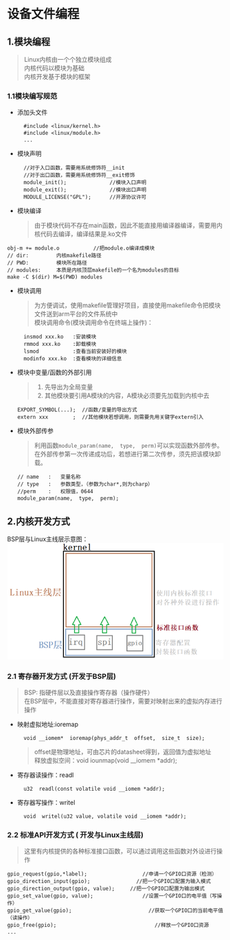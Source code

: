 <!--
 * @Description: 设备文件编程笔记
 * @Author: your name
 * @Date: 2019-09-15 22:58:56
 * @LastEditTime: 2019-09-17 17:52:07
 * @LastEditors: Please set LastEditors
 -->

# 设备文件编程

## __1.模块编程__
 > Linux内核由一个个独立模块组成  
 > 内核代码以模块为基础  
 > 内核开发基于模块的框架

### 1.1模块编写规范
- 添加头文件  
  ```
    #include <linux/kernel.h>
    #include <linux/module.h>
    ...
  ```
- 模块声明
  ```
    //对于入口函数，需要用系统修饰符__init
    //对于出口函数，需要用系统修饰符__exit修饰
    module_init();              //模块入口声明
    module_exit();              //模块出口声明
    MODULE_LICENSE("GPL");      //开源协议许可
  ```
- 模块编译
    > 由于模块代码不存在main函数，因此不能直接用编译器编译，需要用内核代码去编译，编译结果是.ko文件
```
obj-m += module.o           //把module.o编译成模块
// dir:         内核makefile路径
// PWD:         模块所在路径
// modules:     本质是内核顶层makefile的一个名为modules的目标
make -C $(dir) M=$(PWD) modules
```

- 模块调用
  >为方便调试，使用makefile管理好项目，直接使用makefile命令把模块文件送到arm平台的文件系统中  
  > 模块调用命令(模块调用命令在终端上操作)：  
  ```
    insmod xxx.ko   :安装模块
    rmmod xxx.ko    :卸载模块
    lsmod           :查看当前安装好的模块
    modinfo xxx.ko  :查看模块的详细信息
  ```  

- 模块中变量/函数的外部引用
  > 1. 先导出为全局变量  
  > 2. 其他模块要引用A模块的内容，A模块必须要先加载到内核中去  
  ```
  EXPORT_SYMBOL(...);  //函数/变量的导出方式
  extern xxx        ;  //其他模块若想调用，则需要先用关键字extern引入
  ```

- 模块外部传参
  > 利用函数`module_param(name,  type,  perm)`可以实现函数外部传参。  
  > 在外部传参第一次传递成功后，若想进行第二次传参，须先把该模块卸载。
  ```
  // name   :   变量名称
  // type   :   参数类型，（参数为char*,则为charp）
  //perm    :   权限值，0644
  module_param(name,  type,  perm);
  ```

## __2.内核开发方式__

BSP层与Linux主线层示意图：  
![图片](https://github.com/TimChanCHN/pictures/raw/master/Linux/BSP%E4%B8%8ELinux%E4%B8%BB%E7%BA%BF%E5%B1%82.png)

### 2.1 寄存器开发方式 (__开发于BSP层__)
> BSP: 指硬件层以及直接操作寄存器（操作硬件）  
> 在BSP层中，不能直接对寄存器进行操作，需要对映射出来的虚拟内存进行操作

- 映射虚拟地址:ioremap
  ```
    void __iomem*  ioremap(phys_addr_t  offset,  size_t  size);
  ```
  > offset是物理地址，可由芯片的datasheet得到，返回值为虚拟地址  
  > 释放虚拟空间：void  iounmap(void __iomem *addr);
  
- 寄存器读操作：readl
  ```
    u32  readl(const volatile void __iomem *addr);
  ```

- 寄存器写操作：writel
  ```
    void  writel(u32 value, volatile void __iomem *addr);
  ```



### 2.2 标准API开发方式  ( __开发与Linux主线层__)
> 这里有内核提供的各种标准接口函数，可以通过调用这些函数对外设进行操作

```
gpio_request(gpio,*label);			        //申请一个GPIO口资源（检测）
gpio_direction_input(gpio);		          //把一个GPIO口配置为输入模式
gpio_direction_output(gpio, value);	    //把一个GPIO口配置为输出模式
gpio_set_value(gpio, value);		      	//设置一个GPIO口的电平值（写操作）
gpio_get_value(gpio);			              //获取一个GPIO口的当前电平值（读操作）
gpio_free(gpio);				                //释放一个GPIO口资源
...
```

